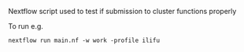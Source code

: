 Nextflow script used to test if submission to cluster functions properly

To run e.g.
```
nextflow run main.nf -w work -profile ilifu
```

